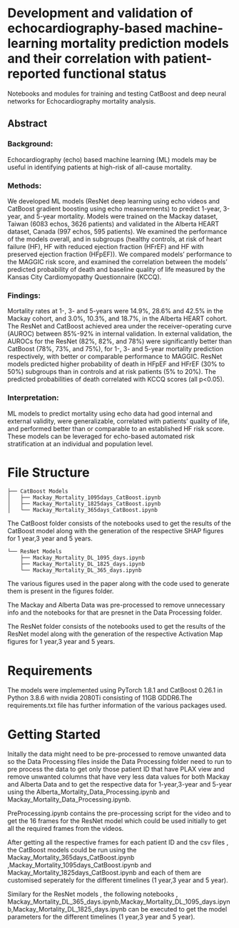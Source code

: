 # Development and validation of echocardiography-based machine-learning mortality prediction models and their correlation with patient-reported functional status

Notebooks and modules for training and testing CatBoost and deep neural networks for Echocardiography mortality analysis.
## Abstract

### Background: 
Echocardiography (echo) based machine learning (ML) models may be useful in identifying patients at high-risk of all-cause mortality.

### Methods: 
We developed ML models (ResNet deep learning using echo videos and CatBoost gradient boosting using echo measurements) to predict 1-year, 3-year, and 5-year mortality. Models were trained on the Mackay dataset, Taiwan (6083 echos, 3626 patients) and validated in the Alberta HEART dataset, Canada (997 echos, 595 patients). We examined the performance of the models overall, and in subgroups (healthy controls, at risk of heart failure (HF), HF with reduced ejection fraction (HFrEF) and HF with preserved ejection fraction (HFpEF)).  We compared models’ performance to the MAGGIC risk score, and examined the correlation between the models’ predicted probability of death and baseline quality of life measured by the Kansas City Cardiomyopathy Questionnaire (KCCQ).

### Findings: 
Mortality rates at 1-, 3- and 5-years were 14.9%, 28.6% and 42.5% in the Mackay cohort, and 3.0%, 10.3%, and 18.7%, in the Alberta HEART cohort. The ResNet and CatBoost achieved area under the receiver-operating curve (AUROC) between 85%-92% in internal validation. In external validation, the AUROCs for the ResNet (82%, 82%, and 78%) were significantly better than CatBoost (78%, 73%, and 75%), for 1-, 3- and 5-year mortality prediction respectively, with better or comparable performance to MAGGIC. ResNet models predicted higher probability of death in HFpEF and HFrEF (30% to 50%) subgroups than in controls and at risk patients (5% to 20%). The predicted probabilities of death correlated with KCCQ scores (all p<0.05). 

### Interpretation: 
ML models to predict mortality using echo data had good internal and external validity, were generalizable, correlated with patients’ quality of life, and performed better than or comparable to an established HF risk score. These models can be leveraged for echo-based automated risk stratification at an individual and population level.

# File Structure

```
├── CatBoost Models 
│   ├── Mackay_Mortality_1095days_CatBoost.ipynb
│   ├── Mackay_Mortality_1825days_CatBoost.ipynb
│   └── Mackay_Mortality_365days_CatBoost.ipynb
```

The CatBoost folder consists of the notebooks used to get the results of the CatBoost model along with the generation of the respective SHAP figures for 1 year,3 year and 5 years.
```
└── ResNet Models
    ├── Mackay_Mortality_DL_1095_days.ipynb
    ├── Mackay_Mortality_DL_1825_days.ipynb
    └── Mackay_Mortality_DL_365_days.ipynb
```
The various figures used in the paper along with the code used to generate them is present in the figures folder.

The Mackay and Alberta Data was pre-processed to remove unnecessary info and the notebooks for that are presnet in the Data Processing folder.



The ResNet folder consists of the notebooks used to get the results of the ResNet  model along with the generation of the respective  Activation Map figures for 1 year,3 year and 5 years.

# Requirements
The models were implemented using PyTorch 1.8.1  and CatBoost 0.26.1 in Python 3.8.6 with nvidia 2080Ti consisting of 11GB GDDR6.The requirements.txt file has further information of the various packages used.

# Getting Started
Initally the data might need to be pre-processed to remove unwanted data so the Data Processing files inside the Data Processing folder need to run to pre process the data to get only those patient ID that have PLAX view and remove unwanted columns that have very less data values for both Mackay and Alberta Data and to get the respective data for 1-year,3-year and 5-year using the Alberta_Mortality_Data_Processing.ipynb and Mackay_Mortality_Data_Processing.ipynb.


PreProcessing.ipynb contains the pre-processing script for the video and to get the 16 frames for the ResNet model which could be used initially to get all the required frames from the videos.

After getting all the respective frames for each patient ID and the csv files , the CatBoost models could be run using the Mackay_Mortality_365days_CatBoost.ipynb ,Mackay_Mortality_1095days_CatBoost.ipynb and Mackay_Mortality_1825days_CatBoost.ipynb and each of them are customised seperately for the different timelines (1 year,3 year and 5 year). 

Similary for the ResNet models , the following notebooks , Mackay_Mortality_DL_365_days.ipynb,Mackay_Mortality_DL_1095_days.ipynb,Mackay_Mortality_DL_1825_days.ipynb can be executed to get the model parameters for the different timelines (1 year,3 year and 5 year). 



